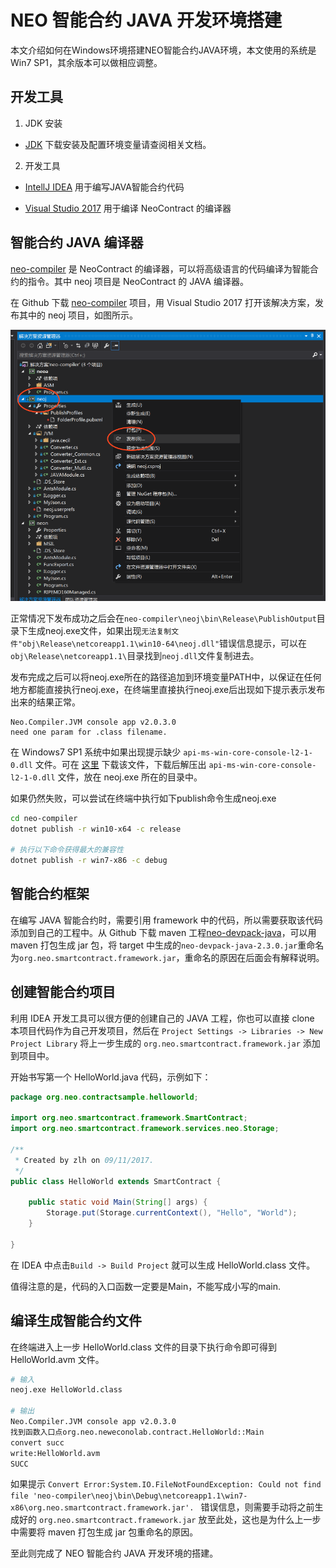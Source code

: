 # NEO 智能合约 JAVA 开发环境搭建

本文介绍如何在Windows环境搭建NEO智能合约JAVA环境，本文使用的系统是Win7 SP1，其余版本可以做相应调整。

## 开发工具

1. JDK 安装

- [JDK](http://www.oracle.com/technetwork/java/javase/downloads/jdk8-downloads-2133151.html) 下载安装及配置环境变量请查阅相关文档。

2. 开发工具

- [IntellJ IDEA](https://www.jetbrains.com/idea/) 用于编写JAVA智能合约代码

- [Visual Studio 2017](https://www.visualstudio.com/downloads/) 用于编译 NeoContract 的编译器

## 智能合约 JAVA 编译器

[neo-compiler](https://github.com/neo-project/neo-compiler) 是 NeoContract 的编译器，可以将高级语言的代码编译为智能合约的指令。其中 neoj 项目是 NeoContract 的 JAVA 编译器。


在 Github 下载 [neo-compiler](https://github.com/neo-project/neo-compiler) 项目，用 Visual Studio 2017 打开该解决方案，发布其中的 neoj 项目，如图所示。

![](./assets/img/helloworld/publish-neoj-exe-with-vs.png)

正常情况下发布成功之后会在`neo-compiler\neoj\bin\Release\PublishOutput`目录下生成neoj.exe文件，如果出现`无法复制文件"obj\Release\netcoreapp1.1\win10-64\neoj.dll"`错误信息提示，可以在`obj\Release\netcoreapp1.1\`目录找到`neoj.dll`文件复制进去。


发布完成之后可以将neoj.exe所在的路径追加到环境变量PATH中，以保证在任何地方都能直接执行neoj.exe，在终端里直接执行neoj.exe后出现如下提示表示发布出来的结果正常。

```
Neo.Compiler.JVM console app v2.0.3.0
need one param for .class filename.
```

在 Windows7 SP1 系统中如果出现提示缺少 `api-ms-win-core-console-l2-1-0.dll` 文件。可在 [这里](https://cn.dll-files.com/api-ms-win-core-console-l2-1-0.dll.html) 下载该文件，下载后解压出 `api-ms-win-core-console-l2-1-0.dll` 文件，放在 neoj.exe 所在的目录中。

如果仍然失败，可以尝试在终端中执行如下publish命令生成neoj.exe

```bash
cd neo-compiler
dotnet publish -r win10-x64 -c release

# 执行以下命令获得最大的兼容性
dotnet publish -r win7-x86 -c debug
```

## 智能合约框架

在编写 JAVA 智能合约时，需要引用 framework 中的代码，所以需要获取该代码添加到自己的工程中。从 Github 下载 maven 工程[neo-devpack-java](https://github.com/neo-project/neo-devpack-java)，可以用 maven 打包生成 jar 包，将 target 中生成的`neo-devpack-java-2.3.0.jar`重命名为`org.neo.smartcontract.framework.jar`，重命名的原因在后面会有解释说明。

## 创建智能合约项目

利用 IDEA 开发工具可以很方便的创建自己的 JAVA 工程，你也可以直接 clone 本项目代码作为自己开发项目，然后在 `Project Settings -> Libraries -> New Project Library` 将上一步生成的 `org.neo.smartcontract.framework.jar` 添加到项目中。

开始书写第一个 HelloWorld.java 代码，示例如下：

```java
package org.neo.contractsample.helloworld;

import org.neo.smartcontract.framework.SmartContract;
import org.neo.smartcontract.framework.services.neo.Storage;

/**
 * Created by zlh on 09/11/2017.
 */
public class HelloWorld extends SmartContract {

    public static void Main(String[] args) {
        Storage.put(Storage.currentContext(), "Hello", "World");
    }
    
}

```

在 IDEA 中点击`Build -> Build Project` 就可以生成 HelloWorld.class 文件。

值得注意的是，代码的入口函数一定要是Main，不能写成小写的main.

## 编译生成智能合约文件

在终端进入上一步 HelloWorld.class 文件的目录下执行命令即可得到 HelloWorld.avm 文件。

```bash
# 输入
neoj.exe HelloWorld.class

# 输出
Neo.Compiler.JVM console app v2.0.3.0
找到函数入口点org.neo.neweconolab.contract.HelloWorld::Main
convert succ
write:HelloWorld.avm
SUCC

```

如果提示 `Convert Error:System.IO.FileNotFoundException: Could not find file 'neo-compiler\neoj\bin\Debug\netcoreapp1.1\win7-x86\org.neo.smartcontract.framework.jar'.
` 错误信息，则需要手动将之前生成好的 `org.neo.smartcontract.framework.jar` 放至此处，这也是为什么上一步中需要将 maven 打包生成 jar 包重命名的原因。


至此则完成了 NEO 智能合约 JAVA 开发环境的搭建。

